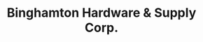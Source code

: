 ---
title: "Binghamton Hardware & Supply Corp."
url: /sugar-notch/binghamton-hardware-und-supply-corp/
shop: Eisenwaren
---